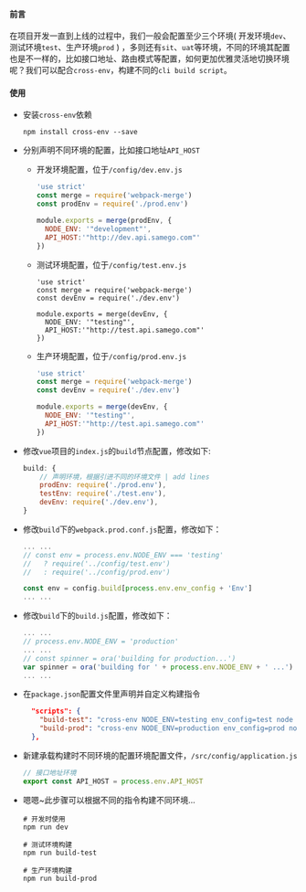 #### 前言

在项目开发一直到上线的过程中，我们一般会配置至少三个环境( 开发环境`dev`、测试环境`test`、生产环境`prod` ) ，多则还有`sit`、`uat`等环境，不同的环境其配置也是不一样的，比如接口地址、路由模式等配置，如何更加优雅灵活地切换环境呢？我们可以配合`cross-env`，构建不同的`cli build script`。



#### 使用

- 安装`cross-env`依赖

  ```shell
  npm install cross-env --save
  ```

  

- 分别声明不同环境的配置，比如接口地址`API_HOST`

  - 开发环境配置，位于`/config/dev.env.js`

    ```javascript
    'use strict'
    const merge = require('webpack-merge')
    const prodEnv = require('./prod.env')
    
    module.exports = merge(prodEnv, {
      NODE_ENV: '"development"', 
      API_HOST:'"http://dev.api.samego.com"'
    })
    ```

  - 测试环境配置，位于`/config/test.env.js`

    ```
    'use strict'
    const merge = require('webpack-merge')
    const devEnv = require('./dev.env')
    
    module.exports = merge(devEnv, {
      NODE_ENV: '"testing"',
      API_HOST:'"http://test.api.samego.com"'
    })
    ```

  - 生产环境配置，位于`/config/prod.env.js`

    ```javascript
    'use strict'
    const merge = require('webpack-merge')
    const devEnv = require('./dev.env')
    
    module.exports = merge(devEnv, {
      NODE_ENV: '"testing"',
      API_HOST:'"http://test.api.samego.com"'
    })
    ```

- 修改`vue`项目的`index.js`的`build`节点配置，修改如下:

  ```javascript
  build: {
      // 声明环境，根据引进不同的环境文件 | add lines
      prodEnv: require('./prod.env'),
      testEnv: require('./test.env'),
      devEnv: require('./dev.env'),
  }
  ```

  

- 修改`build`下的`webpack.prod.conf.js`配置，修改如下：

  ```javascript
  ... ... 
  // const env = process.env.NODE_ENV === 'testing'
  //   ? require('../config/test.env')
  //   : require('../config/prod.env')
  
  const env = config.build[process.env.env_config + 'Env']
  ... ...
  ```



- 修改`build`下的`build.js`配置，修改如下：

  ```javascript
  ... ...
  // process.env.NODE_ENV = 'production'
  ... ...
  // const spinner = ora('building for production...')
  var spinner = ora('building for ' + process.env.NODE_ENV + ' ...')
  ... ...
  ```

  

- 在`package.json`配置文件里声明并自定义构建指令

  ```json
    "scripts": {
      "build-test": "cross-env NODE_ENV=testing env_config=test node build/build.js",
      "build-prod": "cross-env NODE_ENV=production env_config=prod node build/build.js"
    },
  ```

  

- 新建承载构建时不同环境的配置环境配置文件，`/src/config/application.js`

  ```javascript
  // 接口地址环境
  export const API_HOST = process.env.API_HOST
  ```



- 嗯嗯~此步骤可以根据不同的指令构建不同环境...

  ```shell
  # 开发时使用
  npm run dev
  
  # 测试环境构建
  npm run build-test
  
  # 生产环境构建
  npm run build-prod
  ```

  